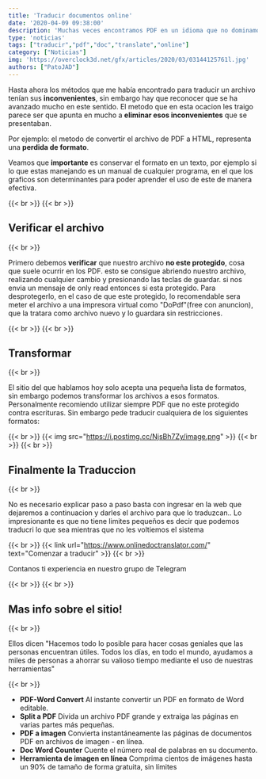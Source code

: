 ```yaml
---
title: 'Traducir documentos online'
date: '2020-04-09 09:38:00'
description: 'Muchas veces encontramos PDF en un idioma que no dominamos, ya sea texto o información. Aqui una de las mejores herramientas free para traducirlos!'
type: 'noticias'
tags: ["traducir","pdf","doc","translate","online"]
category: ["Noticias"]
img: 'https://overclock3d.net/gfx/articles/2020/03/03144125761l.jpg'
authors: ["PatoJAD"]
---
```


Hasta ahora los métodos que me había encontrado para traducir un archivo tenían sus **inconvenientes**, sin embargo hay que reconocer que se ha avanzado mucho en este sentido. El metodo que en esta ocacion les traigo parece ser que apunta en mucho a **eliminar esos inconvenientes** que se presentaban.

Por ejemplo: el metodo de convertir el archivo de PDF a HTML, representa una **perdida de formato**.

Veamos que **importante** es conservar el formato en un texto, por ejemplo si lo que estas manejando es un manual de cualquier programa, en el que los graficos son determinantes para poder aprender el uso de este de manera efectiva.

{{< br >}}
{{< br >}}

## Verificar el archivo

{{< br >}}

Primero debemos **verificar** que nuestro archivo **no este protegido**, cosa que suele ocurrir en los PDF. esto se consigue abriendo nuestro archivo, realizando cualquier cambio y presionando las teclas de guardar. si nos envia un mensaje de only read entonces si esta protegido. Para desprotegerlo, en el caso de que este protegido, lo recomendable sera meter el archivo a una impresora virtual como "DoPdf"(free con anuncion), que la tratara como archivo nuevo y lo guardara sin restricciones.

{{< br >}}
{{< br >}}

## Transformar

{{< br >}}

El sitio del que hablamos hoy solo acepta una pequeña lista de formatos, sin embargo podemos transformar los archivos a esos formatos. Personalmente recomiendo utilizar siempre PDF que no este protegido contra escrituras. Sin embargo pede traducir cualquiera de los siguientes formatos:

{{< br >}}
{{< img src="https://i.postimg.cc/NjsBh7Zy/image.png" >}}
{{< br >}}
{{< br >}}

## Finalmente la Traduccion

{{< br >}}

No es necesario explicar paso a paso basta con ingresar en la web que dejaremos a continuacion y darles el archivo para que lo traduzcan.. Lo impresionante es que no tiene limites pequeños es decir que podemos traducri lo que sea mientras que no les voltiemos el sistema

{{< br >}}
{{< link url="https://www.onlinedoctranslator.com/" text="Comenzar a traducir" >}}
{{< br >}}

Contanos ti experiencia en nuestro grupo de Telegram

{{< br >}}
{{< br >}}

## Mas info sobre el sitio!

{{< br >}}

Ellos dicen "Hacemos todo lo posible para hacer cosas geniales que las personas encuentran útiles. Todos los días, en todo el mundo, ayudamos a miles de personas a ahorrar su valioso tiempo mediante el uso de nuestras herramientas"

{{< br >}}

* **PDF-Word Convert** Al instante convertir un PDF en formato de Word editable.
* **Split a PDF** Divida un archivo PDF grande y extraiga las páginas en varias partes más pequeñas.
* **PDF a imagen** Convierta instantáneamente las páginas de documentos PDF en archivos de imagen - en línea.
* **Doc Word Counter** Cuente el número real de palabras en su documento.
* **Herramienta de imagen en línea** Comprima cientos de imágenes  hasta un 90% de tamaño de forma gratuita, sin límites
